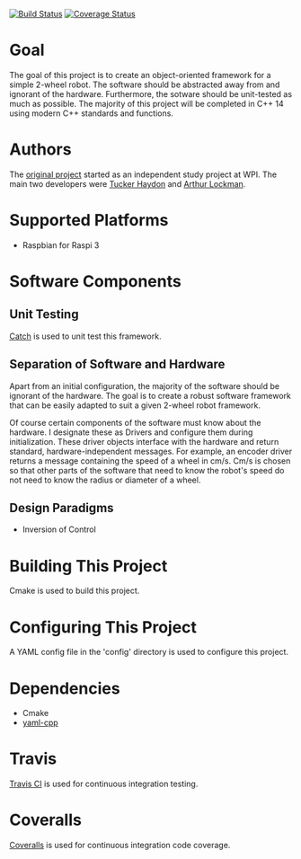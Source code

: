 [![Build Status](https://travis-ci.org/TuckerHaydon/RobotFramework.svg?branch=master)](https://travis-ci.org/TuckerHaydon/RobotFramework) [![Coverage Status](https://coveralls.io/repos/github/TuckerHaydon/RobotFramework/badge.svg?branch=master)](https://coveralls.io/github/TuckerHaydon/RobotFramework?branch=master)
# Goal
The goal of this project is to create an object-oriented framework for a simple 2-wheel robot. The software should be abstracted away from and ignorant of the hardware. Furthermore, the sotware should be unit-tested as much as possible. The majority of this project will be completed in C++ 14 using modern C++ standards and functions.

# Authors
The [original project](https://github.com/arthurlockman/wyatt) started as an independent study project at WPI. The main two developers were [Tucker Haydon](https://github.com/tuckerhaydon) and [Arthur Lockman](https://github.com/arthurlockman).

# Supported Platforms
* Raspbian for Raspi 3

# Software Components
## Unit Testing
[Catch](https://github.com/philsquared/Catch) is used to unit test this framework.

## Separation of Software and Hardware
Apart from an initial configuration, the majority of the software should be ignorant of the hardware. The goal is to create a robust software framework that can be easily adapted to suit a given 2-wheel robot framework. 

Of course certain components of the software must know about the hardware. I designate these as Drivers and configure them during initialization. These driver objects interface with the hardware and return standard, hardware-independent messages. For example, an encoder driver returns a message containing the speed of a wheel in cm/s. Cm/s is chosen so that other parts of the software that need to know the robot's speed do not need to know the radius or diameter of a wheel. 

## Design Paradigms
* Inversion of Control

# Building This Project
Cmake is used to build this project.

# Configuring This Project
A YAML config file in the 'config' directory is used to configure this project.

# Dependencies
* Cmake
* [yaml-cpp](https://github.com/jbeder/yaml-cpp)

# Travis
[Travis CI](https://travis-ci.org) is used for continuous integration testing.

# Coveralls
[Coveralls](https://coveralls.io) is used for continuous integration code coverage.
